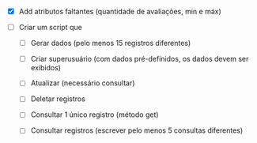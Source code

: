 
-[x] Add atributos faltantes (quantidade de avaliações, min e máx)

-[ ] Criar um script que

    -[ ] Gerar dados (pelo menos 15 registros diferentes)
    
    -[ ] Criar superusuário (com dados pré-definidos, os dados devem ser exibidos)
    
    -[ ] Atualizar (necessário consultar)
    
    -[ ] Deletar registros
    
    -[ ] Consultar 1 único registro (método get)
    
    -[ ] Consultar registros (escrever pelo menos 5 consultas diferentes)

